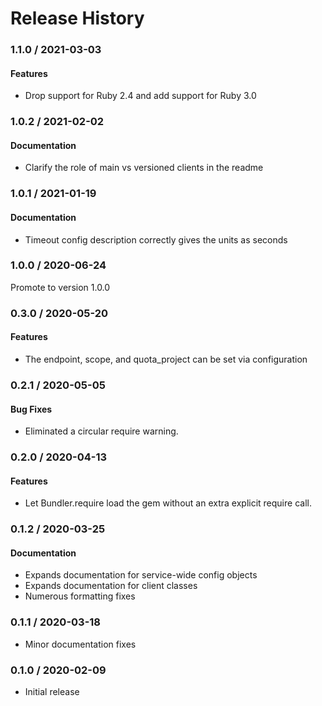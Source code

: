 # Release History

### 1.1.0 / 2021-03-03

#### Features

* Drop support for Ruby 2.4 and add support for Ruby 3.0

### 1.0.2 / 2021-02-02

#### Documentation

* Clarify the role of main vs versioned clients in the readme

### 1.0.1 / 2021-01-19

#### Documentation

* Timeout config description correctly gives the units as seconds

### 1.0.0 / 2020-06-24

Promote to version 1.0.0

### 0.3.0 / 2020-05-20

#### Features

* The endpoint, scope, and quota_project can be set via configuration

### 0.2.1 / 2020-05-05

#### Bug Fixes

* Eliminated a circular require warning.

### 0.2.0 / 2020-04-13

#### Features

* Let Bundler.require load the gem without an extra explicit require call.

### 0.1.2 / 2020-03-25

#### Documentation

* Expands documentation for service-wide config objects
* Expands documentation for client classes
* Numerous formatting fixes

### 0.1.1 / 2020-03-18

* Minor documentation fixes

### 0.1.0 / 2020-02-09

* Initial release
